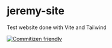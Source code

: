 # jeremy-site

Test website done with Vite and Tailwind

[![Commitizen friendly](https://img.shields.io/badge/commitizen-friendly-brightgreen.svg)](http://commitizen.github.io/cz-cli/)
